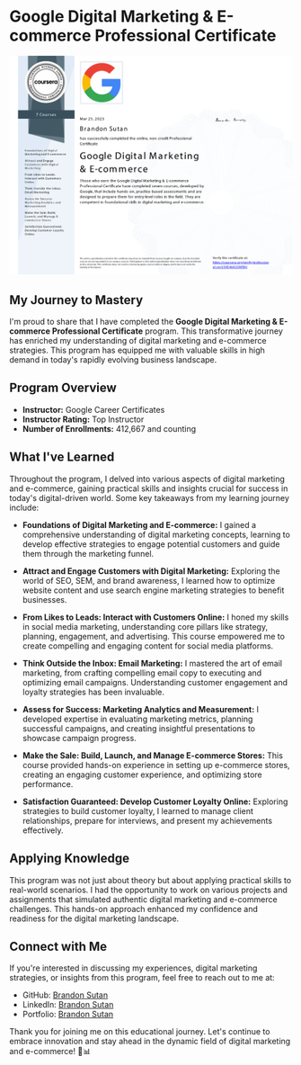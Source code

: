# Google Digital Marketing & E-commerce Professional Certificate

![Google Certificate](GoogleDigitalMarketingandEcommerce.png)

## My Journey to Mastery

I'm proud to share that I have completed the **Google Digital Marketing & E-commerce Professional Certificate** program. This transformative journey has enriched my understanding of digital marketing and e-commerce strategies. This program has equipped me with valuable skills in high demand in today's rapidly evolving business landscape.

## Program Overview

- **Instructor:** Google Career Certificates
- **Instructor Rating:** Top Instructor
- **Number of Enrollments:** 412,667 and counting

## What I've Learned

Throughout the program, I delved into various aspects of digital marketing and e-commerce, gaining practical skills and insights crucial for success in today's digital-driven world. Some key takeaways from my learning journey include:

- **Foundations of Digital Marketing and E-commerce:** I gained a comprehensive understanding of digital marketing concepts, learning to develop effective strategies to engage potential customers and guide them through the marketing funnel.

- **Attract and Engage Customers with Digital Marketing:** Exploring the world of SEO, SEM, and brand awareness, I learned how to optimize website content and use search engine marketing strategies to benefit businesses.

- **From Likes to Leads: Interact with Customers Online:** I honed my skills in social media marketing, understanding core pillars like strategy, planning, engagement, and advertising. This course empowered me to create compelling and engaging content for social media platforms.

- **Think Outside the Inbox: Email Marketing:** I mastered the art of email marketing, from crafting compelling email copy to executing and optimizing email campaigns. Understanding customer engagement and loyalty strategies has been invaluable.

- **Assess for Success: Marketing Analytics and Measurement:** I developed expertise in evaluating marketing metrics, planning successful campaigns, and creating insightful presentations to showcase campaign progress.

- **Make the Sale: Build, Launch, and Manage E-commerce Stores:** This course provided hands-on experience in setting up e-commerce stores, creating an engaging customer experience, and optimizing store performance.

- **Satisfaction Guaranteed: Develop Customer Loyalty Online:** Exploring strategies to build customer loyalty, I learned to manage client relationships, prepare for interviews, and present my achievements effectively.

## Applying Knowledge

This program was not just about theory but about applying practical skills to real-world scenarios. I had the opportunity to work on various projects and assignments that simulated authentic digital marketing and e-commerce challenges. This hands-on approach enhanced my confidence and readiness for the digital marketing landscape.

## Connect with Me

If you're interested in discussing my experiences, digital marketing strategies, or insights from this program, feel free to reach out to me at:

- GitHub: [Brandon Sutan](https://github.com/brandonsutan)
- LinkedIn: [Brandon Sutan](https://www.linkedin.com/in/brandonsutan/)
- Portfolio: [Brandon Sutan](https://brandonsutan.github.io/)

Thank you for joining me on this educational journey. Let's continue to embrace innovation and stay ahead in the dynamic field of digital marketing and e-commerce! 🚀📊
